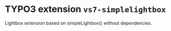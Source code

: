 # TYPO3 extension `vs7-simplelightbox`

Lightbox extension based on simpleLightbox() without dependencies.
